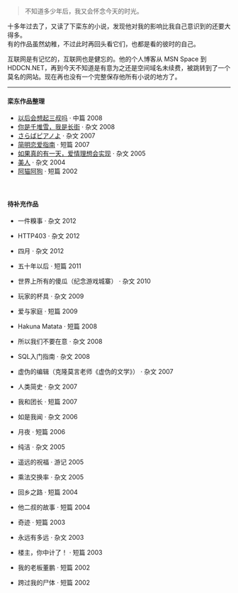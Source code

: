 > 不知道多少年后，我又会怀念今天的时光。 


十多年过去了，又读了下栾东的小说，发现他对我的影响比我自己意识到的还要大得多。  
有的作品虽然幼稚，不过此时再回头看它们，也都是看的彼时的自己。

互联网是有记忆的，互联网也是健忘的。他的个人博客从 MSN Space 到 HDDCN.NET，再到今天不知道是有意为之还是空间域名未续费，被跳转到了一个莫名的网站。现在再也没有一个完整保存他所有小说的地方了。

---

#### 栾东作品整理  

- [以后会想起三叔吗][0801] · 中篇 2008 
- [你是千堆雪，我是长街][0802] · 杂文 2008 
- [さらばピアノよ][0703] · 杂文 2007 
- [简明恋爱指南][0701] · 短篇 2007 
- [如果真的有一天，爱情理想会实现][0501] · 杂文 2005 
- [美人][0401] · 杂文 2004 
- [阿猫阿狗][0201] · 短篇 2002 

[0801]: /2019/04/25/3rd-uncle
[0802]: /2019/05/02/yau-tsai
[0703]: /2019/05/02/farewell-to-the-piano
[0701]: /2019/04/29/a-simple-guide-on-love
[0501]: /2019/05/02/if
[0401]: /2019/04/29/beauty
[0201]: /2019/04/28/tun-town

　　

#### 待补充作品

- 一件糗事 · 杂文 2012 
- HTTP403 · 杂文 2012 
- 四月 · 杂文 2012 
  
  
- 五十年以后 · 短篇 2011 
  
  
- 世界上所有的傻瓜（纪念游戏城寨） · 杂文 2010 
  
  
- 玩家的杯具 · 杂文 2009 
- 爱与家庭 · 短篇 2009 

  
- Hakuna Matata · 短篇 2008 
- 所以我们不要在意 · 杂文 2008 
- SQL入门指南 · 杂文 2008 
  
  
- 虚伪的编辑（克隆莫言老师《虚伪的文学》） · 杂文 2007 
- 人类简史 · 杂文 2007 
- 我和团长 · 短篇 2007 
  
  
- 如是我闻 · 杂文 2006 
- 月夜 · 短篇 2006 
  
  
- 纯洁 · 杂文 2005 
- 遥远的祝福 · 游记 2005 
- 乘法交换率 · 杂文 2005 
  
  
- 回乡之路 · 短篇 2004 
- 他二叔的故事 · 短篇 2004 
  
  
- 奇迹 · 短篇 2003 
- 永远有多远 · 杂文 2003 
- 楼主，你中计了！ · 短篇 2003 
  
  
- 我的老板董鹏 · 短篇 2002 
- 跨过我的尸体 · 短篇 2002 